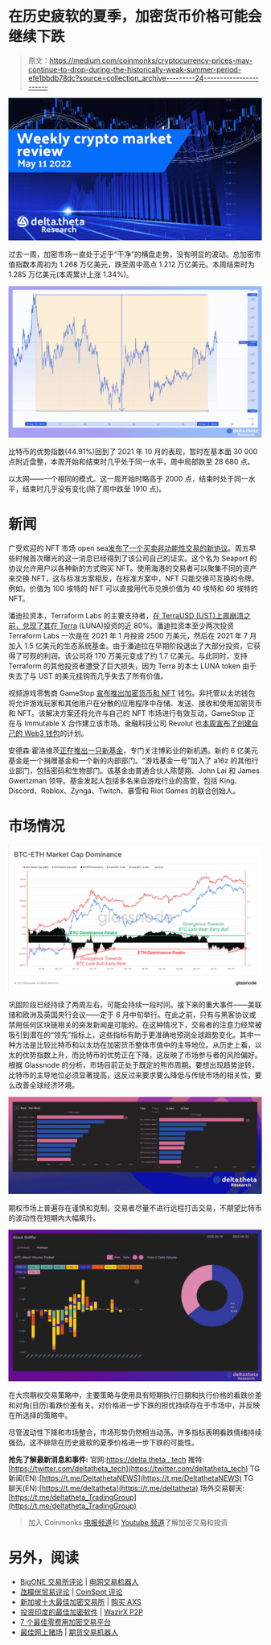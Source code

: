 # 在历史疲软的夏季，加密货币价格可能会继续下跌

> 原文：<https://medium.com/coinmonks/cryptocurrency-prices-may-continue-to-drop-during-the-historically-weak-summer-period-efe1bbdb78dc?source=collection_archive---------24----------------------->

![](img/d38fa5c012a7f22589099c6e0db2a943.png)

过去一周，加密市场一直处于近乎“干净”的横盘走势，没有明显的波动。总加密市值指数本周初为 1.268 万亿美元，跌至周中高点 1.212 万亿美元。本周结束时为 1.285 万亿美元(本周累计上涨 1.34%)。

![](img/dbd0d41e87c8afe0fddfd6698f1ff809.png)

比特币的优势指数(44.91%)回到了 2021 年 10 月的表现，暂时在基本面 30 000 点附近盘整，本周开始和结束时几乎处于同一水平，周中局部跌至 28 680 点。

以太网——一个相同的模式。这一周开始时略高于 2000 点，结束时处于同一水平，结束时几乎没有变化(除了周中跌至 1910 点)。

# 新闻

广受欢迎的 NFT 市场 open sea[发布了一个买卖非功能性交易的新协议](https://www.theblockcrypto.com/post/148094/opensea-launches-new-marketplace-protocol-dubbed-seaport)。周五早些时候首次曝光的这一消息已经得到了该公司自己的证实。这个名为 Seaport 的协议允许用户以各种新的方式购买 NFT。使用海港的交易者可以聚集不同的资产来交换 NFT，这与标准方案相反，在标准方案中，NFT 只能交换可互换的令牌。例如，价值为 100 埃特的 NFT 可以直接用代币兑换价值为 40 埃特和 60 埃特的 NFT。

潘迪拉资本，Terraform Labs 的主要支持者，[在 TerraUSD (UST)上周崩溃之前，兑现了其在 Terra](https://www.coinspeaker.com/pantera-capital-luna-ust-crash/) (LUNA)投资的近 80%。潘迪拉资本至少两次投资 Terraform Labs 一次是在 2021 年 1 月投资 2500 万美元，然后在 2021 年 7 月加入 1.5 亿美元的生态系统基金。由于潘迪拉在早期阶段退出了大部分投资，它获得了可观的利润。该公司将 170 万美元变成了约 1.7 亿美元。与此同时，支持 Terraform 的其他投资者遭受了巨大损失，因为 Terra 的本土 LUNA token 由于失去了与 UST 的美元挂钩而几乎失去了所有价值。

视频游戏零售商 GameStop [宣布推出加密货币和 NFT](https://www.coindesk.com/business/2022/05/23/gamestop-unveils-crypto-and-nft-wallet-shares-up-3/) 钱包。非托管以太坊钱包将允许游戏玩家和其他用户在分散的应用程序中存储、发送、接收和使用加密货币和 NFT。该解决方案还将允许与自己的 NFT 市场进行有效互动，GameStop 正在与 Immutable X 合作建立该市场。金融科技公司 Revolut 也[本周宣布了创建自己的 Web3 钱包](https://www.theblockcrypto.com/post/147768/revoluts-planned-native-token-will-reward-customer-loyalty-storonosky-says)的计划。

安德森·霍洛维茨[正在推出一只新基金](https://www.theblockcrypto.com/post/147591/a16z-launches-600-million-fund-to-invest-in-gaming-industry)，专门关注博彩业的新机遇。新的 6 亿美元基金是一个捐赠基金和一个新的内部部门。“游戏基金一号”加入了 a16z 的其他行业部门，包括密码和生物部门。该基金由普通合伙人陈楚翔、John Lai 和 James Gwertzman 领导。基金发起人包括多名来自游戏行业的高管，包括 King、Discord、Roblox、Zynga、Twitch、暴雪和 Riot Games 的联合创始人。

# 市场情况

![](img/02f5a7092b0da96d145c41b668672953.png)

巩固阶段已经持续了两周左右，可能会持续一段时间。接下来的重大事件——美联储和欧洲及英国央行会议——定于 6 月中旬举行。在此之前，只有与黑客协议或禁用任何区块链相关的突发新闻是可能的。在这种情况下，交易者的注意力经常被吸引到潜在的“领先”指标上，这些指标有助于更准确地预测全球趋势变化。其中一种方法是比较比特币和以太坊在加密货币整体市值中的主导地位。从历史上看，以太的优势指数上升，而比特币的优势正在下降，这反映了市场参与者的风险偏好。根据 Glassnode 的分析，市场目前正处于既定的熊市周期。要想出现趋势逆转，比特币的主导地位必须显著提高，这反过来要求要么降低与传统市场的相关性，要么改善全球经济环境。

![](img/c2b1ee9a028f6c79ca34b55db80f4a6a.png)

期权市场上普遍存在谨慎和克制。交易者尽量不进行远程打击交易，不期望比特币的波动性在短期内大幅飙升。

![](img/2bb0f79504f9d8e2247d638554cc35af.png)

在大宗期权交易策略中，主要策略与使用具有短期执行日期和执行价格的看跌价差和对角(日历)看跌价差有关。对价格进一步下跌的担忧持续存在于市场中，并反映在所选择的策略中。

尽管波动性下降和市场整合，市场形势仍然相当动荡。许多指标表明看跌情绪持续强劲，这不排除在历史疲软的夏季价格进一步下跌的可能性。

**抢先了解最新消息和事件:**
官网:[https://delta theta . tech](https://deltatheta.tech/)
推特:[https://twitter.com/deltatheta_tech](https://twitter.com/deltatheta_tech)
TG 新闻(EN):[https://t.me/DeltathetaNEWS](https://t.me/DeltathetaNEWS)
TG 聊天(EN):[https://t.me/deltatheta](https://t.me/deltatheta)
场外交易聊天:[https://t.me/deltatheta_TradingGroup](https://t.me/deltatheta_TradingGroup)

> 加入 Coinmonks [电报频道](https://t.me/coincodecap)和 [Youtube 频道](https://www.youtube.com/c/coinmonks/videos)了解加密交易和投资

# 另外，阅读

*   [BigONE 交易所评论](/coinmonks/bigone-exchange-review-64705d85a1d4) | [电网交易机器人](https://coincodecap.com/grid-trading)
*   [氹欞侊贸易评论](https://coincodecap.com/anny-trade-review) | [CoinSpot 评论](https://coincodecap.com/coinspot-review)
*   [新加坡十大最佳加密交易所](https://coincodecap.com/crypto-exchange-in-singapore) | [购买 AXS](https://coincodecap.com/buy-axs-token)
*   [投资印度的最佳加密软件](https://coincodecap.com/best-crypto-to-invest-in-india-in-2021) | [WazirX P2P](https://coincodecap.com/wazirx-p2p)
*   [7 个最佳零费用加密交易平台](https://coincodecap.com/zero-fee-crypto-exchanges)
*   [最佳网上赌场](https://coincodecap.com/best-online-casinos) | [期货交易机器人](/coinmonks/futures-trading-bots-5a282ccee3f5)